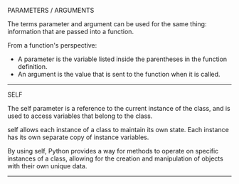 PARAMETERS / ARGUMENTS

The terms parameter and argument can be used for the same thing: information that are passed into a function.

From a function's perspective:
- A parameter is the variable listed inside the parentheses in the function definition.
- An argument is the value that is sent to the function when it is called.

---------------------------------------------------------------------------------------------------------------------------------

SELF

The self parameter is a reference to the current instance of the class, and is used to access variables that belong to the class.

self allows each instance of a class to maintain its own state. Each instance has its own separate copy of instance variables.

By using self, Python provides a way for methods to operate on specific instances of a class, allowing for the creation and manipulation of objects with their own unique data.

---------------------------------------------------------------------------------------------------------------------------------
